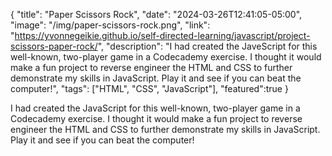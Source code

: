 {
  "title": "Paper Scissors Rock",
  "date": "2024-03-26T12:41:05-05:00",
  "image": "/img/paper-scissors-rock.png",
  "link": "https://yvonnegeikie.github.io/self-directed-learning/javascript/project-scissors-paper-rock/",
  "description": "I had created the JaveScript for this well-known, two-player game in a Codecademy exercise. I thought it would make a fun project to reverse engineer the HTML and CSS to further demonstrate my skills in JavaScript. Play it and see if you can beat the computer!",
  "tags": ["HTML", "CSS", "JavaScript"],
  "featured":true
}

I had created the JavaScript for this well-known, two-player game in a Codecademy exercise. I thought it would make a fun project to reverse engineer the HTML and CSS to further demonstrate my skills in JavaScript. Play it and see if you can beat the computer!

